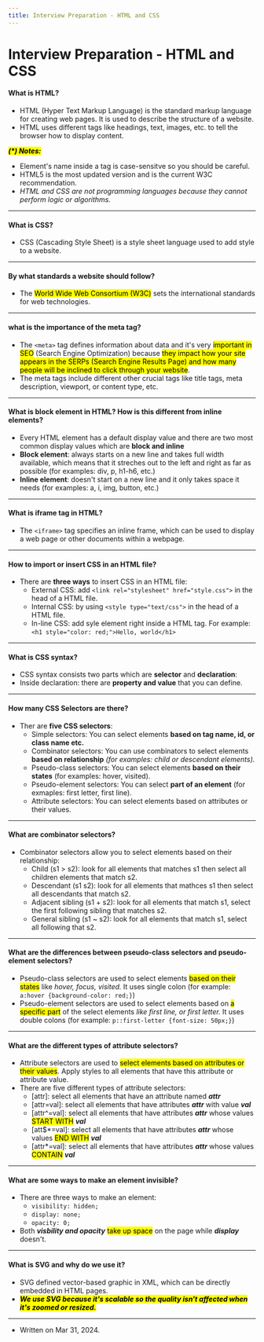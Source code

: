 ```yaml
---
title: Interview Preparation - HTML and CSS
---
```


# Interview Preparation - HTML and CSS

#### What is HTML?
- HTML (Hyper Text Markup Language) is the standard markup language for creating web pages. It is used to describe the structure of a website.
- HTML uses different tags like headings, text, images, etc. to tell the browser how to display content.

<mark><b><i>(*) Notes:</i></b></mark>
- Element's name inside a tag is case-sensitve so you should be careful.
- HTML5 is the most updated version and is the current W3C recommendation. 
- <i>HTML and CSS are not programming languages because they cannot perform logic or algorithms.</i>

---

#### What is CSS?
- CSS (Cascading Style Sheet) is a style sheet language used to add style to a website. 

---

#### By what standards a website should follow? 
- The <mark>World Wide Web Consortium (W3C)</mark> sets the international standards for web technologies. 

---

#### what is the importance of the meta tag?
- The ```<meta>``` tag defines information about data and it's very <mark>important in SEO</mark> (Search Engine Optimization) because <mark>they impact how your site appears in the SERPs (Search Engine Results Page) and how many people will be inclined to click through your website</mark>. 
- The meta tags include different other crucial tags like title tags, meta description, viewport, or content type, etc.

---

#### What is block element in HTML? How is this different from inline elements?
- Every HTML element has a default display value and there are two most common display values which are <b>block and inline</b>
- <b>Block element</b>: always starts on a new line and takes full width available, which means that it streches out to the left and right as far as possible (for examples: div, p, h1-h6, etc.)
- <b>Inline element</b>: doesn't start on a new line and it only takes space it needs (for examples: a, i, img, button, etc.) 

---

#### What is iframe tag in HTML?
- The ```<iframe>``` tag specifies an inline frame, which can be used to display a web page or other documents within a webpage. 

---

#### How to import or insert CSS in an HTML file?
- There are <b>three ways</b> to insert CSS in an HTML file:
    - External CSS: add ```<link rel="stylesheet" href="style.css">``` in the head of a HTML file.
    - Internal CSS: by using ```<style type="text/css">``` in the head of a HTML file.
    - In-line CSS: add syle element right inside a HTML tag. For example: ```<h1 style="color: red;">Hello, world</h1>```

---

#### What is CSS syntax?
- CSS syntax consists two parts which are <b>selector</b> and <b>declaration</b>:
- Inside declaration: there are <b>property and value</b> that you can define.

---

#### How many CSS Selectors are there?
- Ther are <b>five CSS selectors</b>:
    - Simple selectors: You can select elements <b>based on tag name, id, or class name etc.</b>
    - Combinator selectors: You can use combinators to select elements <b>based on relationship</b> <i>(for examples: child or descendant elements).</i>
    - Pseudo-class selectors: You can select elements <b>based on their states</b> (for examples: hover, visited).
    - Pseudo-element selectors: You can select <b>part of an element</b> (for exmaples: first letter, first line).
    - Attribute selectors: You can select elements based on attributes or their values. 

---

#### What are combinator selectors?
- Combinator selectors allow you to select elements based on their relationship:
    - Child (s1 > s2): look for all elements that matches s1 then select all children elements that match s2.
    - Descendant (s1 s2): look for all elements that mathces s1 then select all descendants that match s2.
    - Adjacent sibling (s1 + s2): look for all elements that match s1, select the first following sibling that matches s2.
    - General sibling (s1 ~ s2): look for all elements that match s1, select all following that s2. 

---

#### What are the differences between pseudo-class selectors and pseudo-element selectors?
- Pseudo-class selectors are used to select elements <mark>based on their states</mark> like <i>hover, focus, visited. </i>It uses single colon (for example: ```a:hover {background-color: red;}```)
- Pseudo-element selectors are used to select elements based on <mark>a specific part</mark> of the select elements <i>like first line, or first letter. </i>It uses double colons (for example: ```p::first-letter {font-size: 50px;}```)

---

#### What are the different types of attribute selectors?
- Attribute selectors are used to <mark>select elements based on attributes or their values</mark>. Apply styles to all elements that have this attribute or attribute value.
- There are five different types of attribute selectors:
    - [attr]: select all elements that have an attribute named <i><b>attr</b></i>
    - [attr=val]: select all elements that have attributes <i><b>attr</b></i> with value <i><b>val</b></i>
    - [attr^=val]: select all elements that have attributes <i><b>attr</b></i> whose values <mark>START WITH</mark> <i><b>val</b></i> 
    - [att$*=val]: select all elements that have attributes <i><b>attr</b></i> whose values <mark>END WITH</mark> <i><b>val</b></i>
    - [attr*=val]: select all elements that have attributes <i><b>attr</b></i> whose values <mark>CONTAIN</mark> <i><b>val</b></i>

---

#### What are some ways to make an element invisible?
- There are three ways to make an element: 
    - ```visibility: hidden;```
    - ```display: none;```
    - ```opacity: 0;```
- Both <b><i>visbility and opacity</i></b> <mark>take up space</mark> on the page while <b><i>display</i></b> doesn't. 

---

#### What is SVG and why do we use it?
- SVG defined vector-based graphic in XML, which can be directly embedded in HTML pages. 
- <mark><b><i> We use SVG because it's scalable so the quality isn't affected when it's zoomed or resized.</i></b></mark>

---

- Written on Mar 31, 2024.
